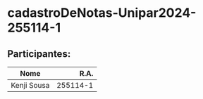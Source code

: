 # cadastroDeNotas-Unipar2024-255114-1

## Participantes:

| Nome              |     R.A. |
|-------------------|---------:|
| Kenji Sousa       | 255114-1 |
